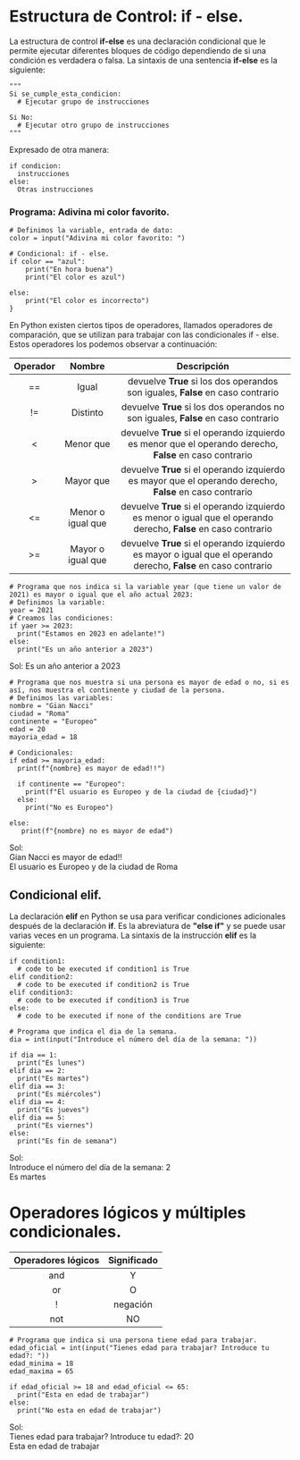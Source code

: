 # Estructura de Control: if - else.  

La estructura de control **if-else** es una declaración condicional que le permite ejecutar diferentes bloques de código dependiendo de si una condición es verdadera o falsa. La sintaxis de una sentencia **if-else** es la siguiente:

```python{
"""
Si se_cumple_esta_condicion:
  # Ejecutar grupo de instrucciones

Si No:
  # Ejecutar otro grupo de instrucciones
"""
```

Expresado de otra manera:  
```python{
if condicion:
  instrucciones
else:
  Otras instrucciones
```

### Programa: Adivina mi color favorito.

```python{
# Definimos la variable, entrada de dato:
color = input("Adivina mi color favorito: ")

# Condicional: if - else.
if color == "azul":
    print("En hora buena")
    print("El color es azul")

else:
    print("El color es incorrecto")
}
```

En Python existen ciertos tipos de operadores, llamados operadores de comparación, que se utilizan para trabajar con las condicionales if - else. Estos operadores los podemos observar a continuación:


| Operador | Nombre | Descripción |
| :------: | :------: | :------: |
| == | Igual | devuelve **True** si los dos operandos son iguales, **False** en caso contrario |
| != | Distinto | devuelve **True** si los dos operandos no son iguales, **False** en caso contrario |
| < | Menor que | devuelve **True** si el operando izquierdo es menor que el operando derecho, **False** en caso contrario |
| > | Mayor que | devuelve **True** si el operando izquierdo es mayor que el operando derecho, **False** en caso contrario |
| <= | Menor o igual que | devuelve **True** si el operando izquierdo es menor o igual que el operando derecho, **False** en caso contrario |
| >= | Mayor o igual que | devuelve **True** si el operando izquierdo es mayor o igual que el operando derecho, **False** en caso contrario |

```python{
# Programa que nos indica si la variable year (que tiene un valor de 2021) es mayor o igual que el año actual 2023:
# Definimos la variable:
year = 2021
# Creamos las condiciones:
if yaer >= 2023:
  print("Estamos en 2023 en adelante!")
else:
  print("Es un año anterior a 2023")
```
Sol: Es un año anterior a 2023

```python{
# Programa que nos muestra si una persona es mayor de edad o no, si es así, nos muestra el continente y ciudad de la persona.
# Definimos las variables:
nombre = "Gian Nacci"
ciudad = "Roma"
continente = "Europeo"
edad = 20
mayoria_edad = 18

# Condicionales:
if edad >= mayoria_edad:
  print(f"{nombre} es mayor de edad!!")

  if continente == "Europeo":
    print(f"El usuario es Europeo y de la ciudad de {ciudad}")
  else:
    print("No es Europeo")

else:
   print(f"{nombre} no es mayor de edad")
```
Sol:  
Gian Nacci es mayor de edad!!  
El usuario es Europeo y de la ciudad de Roma  

## Condicional elif.  
La declaración **elif** en Python se usa para verificar condiciones adicionales después de la declaración **if**. Es la abreviatura de **"else if"** y se puede usar varias veces en un programa. La sintaxis de la instrucción **elif** es la siguiente:  

```python{
if condition1:
  # code to be executed if condition1 is True
elif condition2:
  # code to be executed if condition2 is True
elif condition3:
  # code to be executed if condition3 is True
else:
  # code to be executed if none of the conditions are True
```

```python{
# Programa que indica el dia de la semana.
dia = int(input("Introduce el número del día de la semana: "))

if dia == 1:
  print("Es lunes")
elif dia == 2:
  print("Es martes")
elif dia == 3:
  print("Es miércoles")
elif dia == 4:
  print("Es jueves")
elif dia == 5:
  print("Es viernes")   
else:
  print("Es fin de semana")
```
Sol:  
Introduce el número del día de la semana: 2  
Es martes

# Operadores lógicos y múltiples condicionales.   

| Operadores lógicos | Significado |
| :------: | :---------: |
| and | Y |
| or | O |
| ! | negación |
| not | NO |

```python{
# Programa que indica si una persona tiene edad para trabajar.
edad_oficial = int(input("Tienes edad para trabajar? Introduce tu edad?: "))
edad_minima = 18
edad_maxima = 65

if edad_oficial >= 18 and edad_oficial <= 65:
  print("Esta en edad de trabajar")
else:
  print("No esta en edad de trabajar")
```
Sol:  
Tienes edad para trabajar? Introduce tu edad?: 20  
Esta en edad de trabajar
